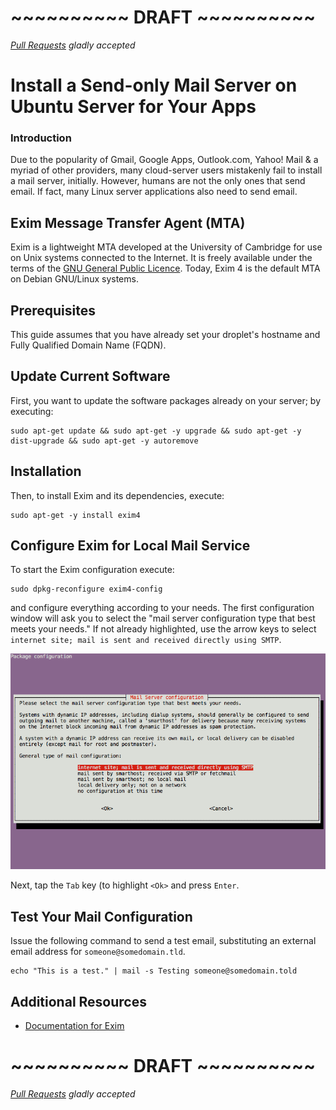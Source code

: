 # ~~~~~~~~~~ DRAFT ~~~~~~~~~~
*[Pull Requests](https://github.com/DigitalOcean-User-Projects/Articles-and-Tutorials/pulls) gladly accepted*

Install a Send-only Mail Server on Ubuntu Server for Your Apps
====

### Introduction

Due to the popularity of Gmail, Google Apps, Outlook.com, Yahoo! Mail & a myriad of other providers, many cloud-server users mistakenly fail to install a mail server, initially. However, humans are not the only ones that send email. If fact, many Linux server applications also need to send email.

## Exim Message Transfer Agent (MTA)

Exim is a lightweight MTA developed at the University of Cambridge for use on Unix systems connected to the Internet. It is freely available under the terms of the [GNU General Public Licence](http://www.gnu.org/licenses/gpl.html). Today, Exim 4 is the default MTA on Debian GNU/Linux systems.

## Prerequisites

This guide assumes that you have already set your droplet's hostname and Fully Qualified Domain Name (FQDN). 

## Update Current Software

First, you want to update the software packages already on your server; by executing:

	sudo apt-get update && sudo apt-get -y upgrade && sudo apt-get -y dist-upgrade && sudo apt-get -y autoremove

## Installation

Then, to install Exim and its dependencies, execute: 

	sudo apt-get -y install exim4

## Configure Exim for Local Mail Service

To start the Exim configuration execute:

	sudo dpkg-reconfigure exim4-config

and configure everything according to your needs. The first configuration window will ask you to select the "mail server configuration type that best meets your needs." If not already highlighted, use the arrow keys to select `internet site; mail is sent and received directly using SMTP`.

![Select the option for internet site](./images/exim4_internet_site.png)

Next, tap the `Tab` key (to highlight `<Ok>` and press `Enter`.

## Test Your Mail Configuration

Issue the following command to send a test email, substituting an external email address for `someone@somedomain.tld`.

	echo "This is a test." | mail -s Testing someone@somedomain.told

## Additional Resources

*	[Documentation for Exim](http://www.exim.org/docs.html)

# ~~~~~~~~~~ DRAFT ~~~~~~~~~~
*[Pull Requests](https://github.com/DigitalOcean-User-Projects/Articles-and-Tutorials/pulls) gladly accepted* 